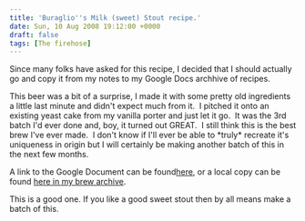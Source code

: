 ```yaml
---
title: 'Buraglio''s Milk (sweet) Stout recipe.'
date: Sun, 10 Aug 2008 19:12:00 +0000
draft: false
tags: [The firehose]
---
```


Since many folks have asked for this recipe, I decided that I should actually go and copy it from my notes to my Google Docs archhive of recipes.  
  
This beer was a bit of a surprise, I made it with some pretty old ingredients a little last minute and didn't expect much from it.  I pitched it onto an existing yeast cake from my vanilla porter and just let it go.  It was the 3rd batch I'd ever done and, boy, it turned out GREAT.  I still think this is the best brew I've ever made.  I don't know if I'll ever be able to \*truly\* recreate it's uniqueness in origin but I will certainly be making another batch of this in the next few months.  
  
A link to the Google Document can be found[here](http://docs.google.com/Doc?id=dg6p466h_33fh56k2dv), or a local copy can be found [here in my brew archive](http://buraglio.com/nick/brew/recipes/11_28_2007_Sweet_Milk_S.html).  
  
This is a good one. If you like a good sweet stout then by all means make a batch of this.